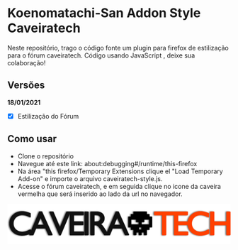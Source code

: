 # Koenomatachi-San Addon Style Caveiratech

Neste repositório, trago o código fonte um plugin para firefox de estilização para o fórum caveiratech. Código usando JavaScript , deixe sua colaboração!


## Versões

**18/01/2021**

- [x] Estilização do Fórum


## Como usar

- Clone o repositório
- Navegue até este link: about:debugging#/runtime/this-firefox
- Na área "this firefox/Temporary Extensions clique el "Load Temporary Add-on" e importe o arquivo caveiratech-style.js.
- Acesse o fórum caveiratech, e em seguida clique no icone da caveira vermelha que será inserido ao lado da url no navegador.

<img src="caveiratech.png">
